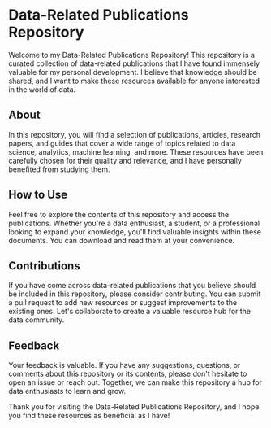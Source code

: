 # Data-Related Publications Repository

Welcome to my Data-Related Publications Repository! This repository is a curated collection of data-related publications that I have found immensely valuable for my personal development. I believe that knowledge should be shared, and I want to make these resources available for anyone interested in the world of data.

## About

In this repository, you will find a selection of publications, articles, research papers, and guides that cover a wide range of topics related to data science, analytics, machine learning, and more. These resources have been carefully chosen for their quality and relevance, and I have personally benefited from studying them.

## How to Use

Feel free to explore the contents of this repository and access the publications. Whether you're a data enthusiast, a student, or a professional looking to expand your knowledge, you'll find valuable insights within these documents. You can download and read them at your convenience.

## Contributions

If you have come across data-related publications that you believe should be included in this repository, please consider contributing. You can submit a pull request to add new resources or suggest improvements to the existing ones. Let's collaborate to create a valuable resource hub for the data community.

## Feedback

Your feedback is valuable. If you have any suggestions, questions, or comments about this repository or its contents, please don't hesitate to open an issue or reach out. Together, we can make this repository a hub for data enthusiasts to learn and grow.

Thank you for visiting the Data-Related Publications Repository, and I hope you find these resources as beneficial as I have!

